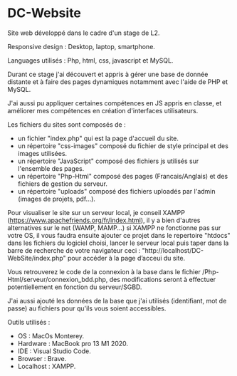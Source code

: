 # DC-Website

Site web développé dans le cadre d'un stage de L2.

Responsive design : Desktop, laptop, smartphone.

Languages utilisés : Php, html, css, javascript et MySQL.

Durant ce stage j'ai découvert et appris à gérer une base de donnée distante et à faire des pages dynamiques notamment avec l'aide de PHP et MySQL.

J'ai aussi pu appliquer certaines compétences en JS appris en classe, et améliorer mes compétences en création d'interfaces utilisateurs.

Les fichiers du sites sont composés de : 
  - un fichier "index.php" qui est la page d'accueil du site.
  - un répertoire "css-images" composé du fichier de style principal et des images utilisées.
  - un répertoire "JavaScript" composé des fichiers js utilisés sur l'ensemble des pages.
  - un répertoire "Php-Html" composé des pages (Francais/Anglais) et des fichiers de gestion du serveur.
  - un répertoire "uploads" composé des fichiers uploadés par l'admin (images de projets, pdf...).

Pour visualiser le site sur un serveur local, je conseil XAMPP (https://www.apachefriends.org/fr/index.html), il y a bien d'autres alternatives sur le net (WAMP, MAMP...) si XAMPP ne fonctionne pas sur votre OS, il vous faudra ensuite ajouter ce projet dans le repertoire "htdocs" dans les fichiers du logiciel choisi, lancer le serveur local puis taper dans la barre de recherche de votre navigateur ceci : "http://localhost/DC-WebSite/index.php" pour accéder à la page d’acceui du site.

Vous retrouverez le code de la connexion à la base dans le fichier /Php-Html/serveur/connexion_bdd.php, des modifications seront à effectuer potentiellement en fonction du serveur/SGBD.

J'ai aussi ajouté les données de la base que j'ai utilisés (identifiant, mot de passe) au fichiers pour qu'ils vous soient accessibles.

Outils utilisés :

  - OS : MacOs Monterey.
  - Hardware : MacBook pro 13 M1 2020.
  - IDE : Visual Studio Code.
  - Browser : Brave.
  - Localhost : XAMPP.
